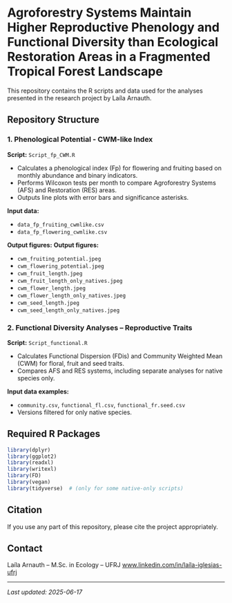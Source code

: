 # Agroforestry Systems Maintain Higher Reproductive Phenology and Functional Diversity than Ecological Restoration Areas in a Fragmented Tropical Forest Landscape

This repository contains the R scripts and data used for the analyses presented in the research project by Laíla Arnauth.

## Repository Structure

### 1. Phenological Potential - CWM-like Index

**Script:** `Script_fp_CWM.R`

- Calculates a phenological index (Fp) for flowering and fruiting based on monthly abundance and binary indicators.
- Performs Wilcoxon tests per month to compare Agroforestry Systems (AFS) and Restoration (RES) areas.
- Outputs line plots with error bars and significance asterisks.

**Input data:**
- `data_fp_fruiting_cwmlike.csv`
- `data_fp_flowering_cwmlike.csv`

**Output figures:**
**Output figures:**
- `cwm_fruiting_potential.jpeg`
- `cwm_flowering_potential.jpeg`
- `cwm_fruit_length.jpeg`
- `cwm_fruit_length_only_natives.jpeg`
- `cwm_flower_length.jpeg`
- `cwm_flower_length_only_natives.jpeg`
- `cwm_seed_length.jpeg`
- `cwm_seed_length_only_natives.jpeg`

### 2. Functional Diversity Analyses – Reproductive Traits

**Script:** `Script_functional.R`

- Calculates Functional Dispersion (FDis) and Community Weighted Mean (CWM) for floral, fruit and seed traits.
- Compares AFS and RES systems, including separate analyses for native species only.

**Input data examples:**
- `community.csv`, `functional_fl.csv`, `functional_fr.seed.csv`
- Versions filtered for only native species.

## Required R Packages

```r
library(dplyr)
library(ggplot2)
library(readxl)
library(writexl)
library(FD)
library(vegan)
library(tidyverse)  # (only for some native-only scripts)
```

## Citation
If you use any part of this repository, please cite the project appropriately.

## Contact
Laíla Arnauth – M.Sc. in Ecology – UFRJ
www.linkedin.com/in/laíla-iglesias-ufrj

---
_Last updated: 2025-06-17_
